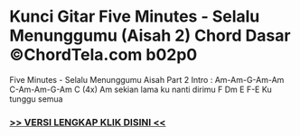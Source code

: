 
 # Kunci Gitar Five Minutes - Selalu Menunggumu (Aisah 2) Chord Dasar ©ChordTela.com b02p0


Five Minutes - Selalu Menunggumu Aisah Part 2 Intro : Am-Am-G-Am-Am C-Am-Am-G-Am C (4x) Am sekian lama ku nanti dirimu F Dm E F-E Ku tunggu semua

###  <a href="https://shortlighzx.web.app?sq=Kunci Gitar Five Minutes - Selalu Menunggumu (Aisah 2) Chord Dasar ©ChordTela.com"> >> VERSI LENGKAP KLIK DISINI << </a>
